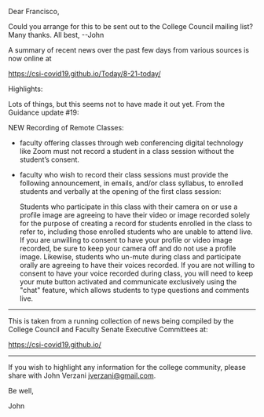 Dear Francisco,

Could you arrange for this to be sent out to the College Council mailing list? Many thanks. All best, --John


A summary of recent news over the past few days from various sources is now online at

https://csi-covid19.github.io/Today/8-21-today/


Highlights:

Lots of things, but this seems not to have made it out yet. From the Guidance update #19:

NEW Recording of Remote Classes:

* faculty offering classes through web conferencing digital technology like Zoom must not record a student in a class session without the student’s consent.
*  faculty who wish to record their class sessions must provide the following announcement, in emails, and/or class syllabus, to enrolled students and verbally at the opening of the first class session:



	Students who participate in this class with their camera on or use
    a profile image are agreeing to have their video or image recorded
    solely for the purpose of creating a record for students enrolled
    in the class to refer to, including those enrolled students who
    are unable to attend live.  If you are unwilling to consent to
    have your profile or video image recorded, be sure to keep your
    camera off and do not use a profile image. Likewise, students who
    un-mute during class and participate orally are agreeing to have
    their voices recorded.  If you are not willing to consent to have
    your voice recorded during class, you will need to keep your mute
    button activated and communicate exclusively using the "chat"
    feature, which allows students to type questions and comments
    live.


----

This is taken from a running collection of news being compiled by the College Council and Faculty Senate Executive Committees at:

https://csi-covid19.github.io/


-----

If you wish to highlight any information for the college community, please share with John Verzani <jverzani@gmail.com>.

Be well,

John
